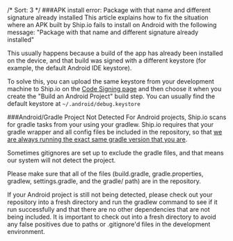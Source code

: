 /*
Sort: 3
*/
###APK install error: Package with that name and different signature already installed
This article explains how to fix the situation where an APK built by Ship.io fails to install on Android with the following message: "Package with that name and different signature already installed"

This usually happens because a build of the app has already been installed on the device, and that build was signed with a different keystore (for example, the default Android IDE keystore).

To solve this, you can upload the same keystore from your development machine to Ship.io on the [Code Signing page](https://ship.io/code_signing) and then choose it when you create the "Build an Android Project" build step. You can usually find the default keystore at `~/.android/debug.keystore`

###Android/Gradle Project Not Detected
For Android projects, Ship.io scans for gradle tasks from your using your gradlew. Ship.io requires that your gradle wrapper and all config files be included in the repository, so that [we are always running the exact same gradle version that you are](http://www.gradle.org/docs/current/userguide/gradle_wrapper.html).

Sometimes gitignores are set up to exclude the gradle files, and that means our system will not detect the project.

Please make sure that all of the files (build.gradle, gradle.properties, gradlew, settings.gradle, and the gradle/ path) are in the repository.

If your Android project is still not being detected, please check out your repository into a fresh directory and run the gradlew command to see if it run successfully and that there are no other dependencies that are not being included. It is important to check out into a fresh directory to avoid any false positives due to paths or .gitignore'd files in the development environment.
